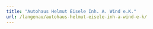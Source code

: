 ```yaml
---
title: "Autohaus Helmut Eisele Inh. A. Wind e.K."
url: /langenau/autohaus-helmut-eisele-inh-a-wind-e-k/
---
```

